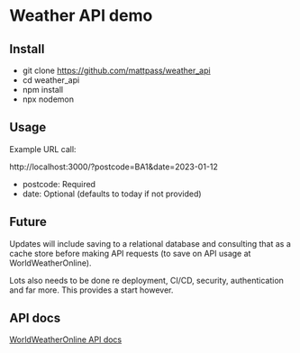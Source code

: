 # Weather API demo

## Install

- git clone https://github.com/mattpass/weather_api
- cd weather_api
- npm install
- npx nodemon

## Usage

Example URL call:

http://localhost:3000/?postcode=BA1&date=2023-01-12

- postcode: Required
- date: Optional (defaults to today if not provided)

## Future

Updates will include saving to a relational database and consulting that as a cache store before making API requests (to save on API usage at WorldWeatherOnline).

Lots also needs to be done re deployment, CI/CD, security, authentication and far more. This provides a start however.

## API docs

[WorldWeatherOnline API docs](https://www.worldweatheronline.com/weather-api/api/docs/local-city-town-weather-api.aspx)

